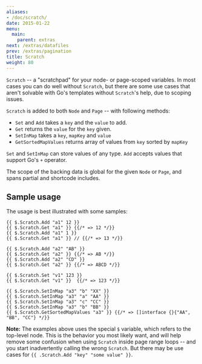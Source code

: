 ```yaml
---
aliases:
- /doc/scratch/
date: 2015-01-22
menu:
  main:
    parent: extras
next: /extras/datafiles
prev: /extras/pagination
title: Scratch
weight: 80
---
```


`Scratch` -- a "scratchpad" for your node- or page-scoped variables. In most cases you can do well without `Scratch`, but there are some use cases that aren't solvable with Go's templates without `Scratch`'s help, due to scoping issues.


`Scratch` is added to both `Node` and `Page` -- with following methods:
* `Set` and `Add` takes a `key` and the `value` to add.
* `Get` returns the `value` for the `key` given.
* `SetInMap` takes a `key`, `mapKey` and `value`
* `GetSortedMapValues` returns array of values from `key` sorted by `mapKey`

`Set` and `SetInMap` can store values of any type. `Add` accepts values that support Go's `+` operator.

The scope of the backing data is global for the given `Node` or `Page`, and spans partial and shortcode includes.

## Sample usage

The usage is best illustrated with some samples:

```
{{ $.Scratch.Add "a1" 12 }}
{{ $.Scratch.Get "a1" }} {{/* => 12 */}}
{{ $.Scratch.Add "a1" 1 }}
{{ $.Scratch.Get "a1" }} // {{/* => 13 */}}

{{ $.Scratch.Add "a2" "AB" }}
{{ $.Scratch.Get "a2" }} {{/* => AB */}}
{{ $.Scratch.Add "a2" "CD" }}
{{ $.Scratch.Get "a2" }} {{/* => ABCD */}}

{{ $.Scratch.Set "v1" 123 }}
{{ $.Scratch.Get "v1" }}  {{/* => 123 */}}

{{ $.Scratch.SetInMap "a3" "b" "XX" }}
{{ $.Scratch.SetInMap "a3" "a" "AA" }}
{{ $.Scratch.SetInMap "a3" "c" "CC" }}
{{ $.Scratch.SetInMap "a3" "b" "BB" }}
{{ $.Scratch.GetSortedMapValues "a3" }} {{/* => []interface {}{"AA", "BB", "CC"} */}}
```

**Note:** The examples above uses the special `$` variable, which refers to the top-level node. This is the behavior you most likely want, and will help remove some confusion when using `Scratch` inside page range loops -- and you start inadvertently calling the wrong `Scratch`. But there may be use cases for `{{ .Scratch.Add "key" "some value" }}`.


